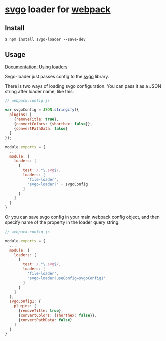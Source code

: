 # [svgo](https://github.com/svg/svgo) loader for [webpack](https://github.com/webpack/webpack)

## Install

```
$ npm install svgo-loader --save-dev
```

## Usage

[Documentation: Using loaders](http://webpack.github.io/docs/using-loaders.html)

Svgo-loader just passes config
to the [svgo](https://github.com/svg/svgo) library.

There is two ways of loading svgo configuration.
You can pass it as a JSON string after loader name, like this:

``` javascript
// webpack.config.js

var svgoConfig = JSON.stringify({
  plugins: [
    {removeTitle: true},
    {convertColors: {shorthex: false}},
    {convertPathData: false}
  ]
});

module.exports = {
  ...
  module: {
    loaders: [
      {
        test: /.*\.svg$/,
        loaders: [
          'file-loader',
          'svgo-loader?' + svgoConfig
        ]
      }
    ]
  }
}
```

Or you can save svgo config in your main webpack config object,
and then specify name of the property in the loader query string:

``` javascript
// webpack.config.js

module.exports = {
  ...
  module: {
    loaders: [
      {
        test: /.*\.svg$/,
        loaders: [
          'file-loader',
          'svgo-loader?useConfig=svgoConfig1'
        ]
      }
    ]
  },
  svgoConfig1: {
    plugins: [
      {removeTitle: true},
      {convertColors: {shorthex: false}},
      {convertPathData: false}
    ]
  }
}
```
